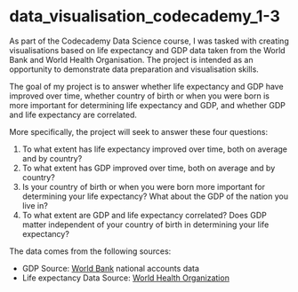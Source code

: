 # data_visualisation_codecademy_1-3
As part of the Codecademy Data Science course, I was tasked with creating visualisations based on life expectancy and GDP data taken from the World Bank and World Health Organisation. The project is intended as an opportunity to demonstrate data preparation and visualisation skills. 

The goal of my project is to answer whether life expectancy and GDP have improved over time, whether country of birth or when you were born is more important for determining life expectancy and GDP, and whether GDP and life expectancy are correlated.

More specifically, the project will seek to answer these four questions:
1. To what extent has life expectancy improved over time, both on average and by country?
2. To what extent has GDP improved over time, both on average and by country?
3. Is your country of birth or when you were born more important for determining your life expectancy? What about the GDP of the nation you live in?
4. To what extent are GDP and life expectancy correlated? Does GDP matter independent of your country of birth in determining your life expectancy?

The data comes from the following sources:
- GDP Source: [World Bank](https://data.worldbank.org/indicator/NY.GDP.MKTP.CD) national accounts data
- Life expectancy Data Source: [World Health Organization](http://apps.who.int/gho/data/node.main.688)
